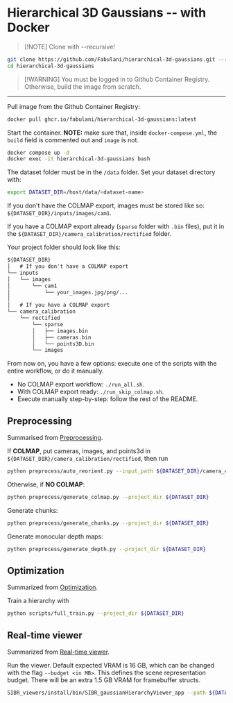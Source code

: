 # Hierarchical 3D Gaussians -- with Docker

> [!NOTE] Clone with --recursive!

```sh
git clone https://github.com/Fabulani/hierarchical-3d-gaussians.git --recursive
cd hierarchical-3d-gaussians
```

> [!WARNING] You must be logged in to Github Container Registry. Otherwise, build the image from scratch.

---

Pull image from the Github Container Registry:

```sh
docker pull ghcr.io/fabulani/hierarchical-3d-gaussians:latest
```

Start the container. **NOTE:** make sure that, inside `docker-compose.yml`, the `build` field is commented out and `image` is not.

```bash
docker compose up -d
docker exec -it hierarchical-3d-gaussians bash
```

The dataset folder must be in the `/data` folder. Set your dataset directory with:

```bash
export DATASET_DIR=/host/data/<dataset-name>
```

If you don't have the COLMAP export, images must be stored like so: `${DATASET_DIR}/inputs/images/cam1`.

If you have a COLMAP export already (`sparse` folder with `.bin` files), put it in the `${DATASET_DIR}/camera_calibration/rectified` folder.

Your project folder should look like this:

```txt
${DATASET_DIR}
│   # If you don't have a COLMAP export
└── inputs
│   └── images
│       └── cam1
│           └── your_images.jpg/png/...
│
│   # If you have a COLMAP export
└── camera_calibration
    └── rectified
        └── sparse
        │   ├── images.bin
        │   ├── cameras.bin
        │   └── points3D.bin
        └── images
```

From now on, you have a few options: execute one of the scripts with the entire workflow, or do it manually.

- No COLMAP export workflow: `./run_all.sh`.
- With COLMAP export ready: `./run_skip_colmap.sh`.
- Execute manually step-by-step: follow the rest of the README.

## Preprocessing

Summarised from [Preprocessing](#preprocessing).

If **COLMAP**, put cameras, images, and points3d in `${DATASET_DIR}/camera_calibration/rectified`, then run

```bash
python preprocess/auto_reorient.py --input_path ${DATASET_DIR}/camera_calibration/rectified/sparse --output_path ${DATASET_DIR}/camera_calibration/aligned/sparse/0
```

Otherwise, if **NO COLMAP**:

```bash
python preprocess/generate_colmap.py --project_dir ${DATASET_DIR}
```

Generate chunks:

```bash
python preprocess/generate_chunks.py --project_dir ${DATASET_DIR}
```

Generate monocular depth maps:

```bash
python preprocess/generate_depth.py --project_dir ${DATASET_DIR}
```

## Optimization

Summarized from [Optimization](#optimization).

Train a hierarchy with

```bash
python scripts/full_train.py --project_dir ${DATASET_DIR}
```

## Real-time viewer

Summarized from [Real-time viewer](#real-time-viewer).

Run the viewer. Default expected VRAM is 16 GB, which can be changed with the flag `--budget <in MB>`. This defines the scene representation budget. There will be an extra 1.5 GB VRAM for framebuffer structs.

```bash
SIBR_viewers/install/bin/SIBR_gaussianHierarchyViewer_app --path ${DATASET_DIR}/camera_calibration/aligned --scaffold ${DATASET_DIR}/output/scaffold/point_cloud/iteration_30000 --model-path ${DATASET_DIR}/output/merged.hier --images-path ${DATASET_DIR}/camera_calibration/rectified/images
```
